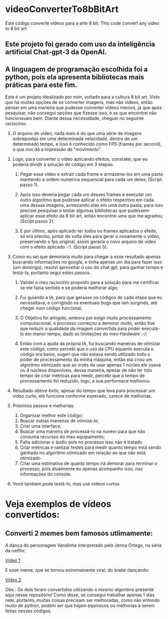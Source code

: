 # videoConverterTo8bBitArt
Este código converte vídeos para a arte 8 bit.
This code convert any video to 8 bit art 

## Este projeto foi gerado com uso da inteligência artificial Chat-gpt-3 da OpenAI.

## A linguagem de programação escolhida foi a python, pois ela apresenta bibliotecas mais práticas para este fim.

Este é um projeto idealizado por mim, voltado para a cultura 8 bit art. Visto que há muitas opções de se converter imagens, mas não vídeos, então pensei em uma maneira que pudesse converter vídeos inteiros, já que após pesquisar, não consegui opções que fizesse isso, e as que encontrei não funcionavam bem. Diante dessa necessidade, cheguei no seguinte raciocínio:

1. O arquivo de vídeo, nada mais é do que uma série de imagens sobrepostas em uma determinada velocidade, dentro de um determinado tempo, e isso é conhecido como FPS (frames per second), o que nos dá a impressão de "movimento".

2. Logo, para converter o vídeo aplicando efeitos, constatei, que eu poderia dividir a solução do código em 3 etapas:

    1. Pegar esse vídeo e extrair cada frame e armazena-los em uma pasta mantendo a ordem numerica sequencial para cada um deles; (Script passo 1).

    2. Após isso deveria pegar cada um desses frames e executar um outro algoritmo que pudesse aplicar o efeito respectivo em cada uma dessas imagens, armezando elas em uma outra pasta, para isso precisei pesquisar e testar algumas bibliotecas que pudessem aplicar esse efeito da 8 bit art, então encontrei uma que me agradou; (Script passo 2).

    3. E por último, após aplicado ter todos os frames aplicados o efeito, só era preciso, juntar de volta eles para gerar o novamente o vídeo, preservando o fps original, assim geraria o novo arquivo de vídeo com o efeito aplicado :-). (Script passo 3).

3. Como eu sei que demoraria muito para chegar a esse resultado apenas buscando informações no google, e tinha apenas um dia para fazer isso (um domingo), resolvi aproveitar o uso do chat gpt, para ganhar tempo e testá-la, portanto segui estes passos:

    1. Validei o meu raciocínio proposto para a solução para me certificar se ele fazia sentido e se poderia melhorar algo;

    2. Fui guiando a IA, para que gerasse os códigos de cada etapa que eu necessitava, e corrigindo os eventuais bugs que iam surgindo, até chegar num código funcional;

    3. O Objetivo foi atingido, embora por exigir muito processamento computacional, o processo começou a demorar muito, então tive que reduzir a qualidade da imagem convertida para poder executá-lo em menor tempo, dado as limitações do meu Hardware :-/;

    4. Então com a ajuda da própria IA, fui buscando maneiras de otimizar este código, como percebi que o uso da CPU equanto executa o código era baixo, sugeri que não estava sendo utilizado todo o poder de processamento da minha máquina, então ela criou um algoritmo otimizado que ao invés de usar apenas 1 núcleo ele usava os 4 núcleos disponíveis, dessa maneira, apesar de não ter tido tempo de criar métricas para medir, percebi que o tempo de processamento foi reduzido, logo, a sua performace melhorou.

4. Resultado obtive êxito, apesar do tempo que leva para processar um vídeo curto, ele funciona conforme esperado, carece de melhorias.

5. Próximos passos e melhorias:
    1. Organizar melhor este código;
    2. Buscar outras maneiras de otimizá-lo;
    3. Criar uma interface;
    4. Buscar uma maneira de processá-lo na nuvem para que não consuma recursos do meu equipamento;
    5. Falta adicionar o áudio pois no processo isso não é tratado
    6. Criar métricas e raelizar testes para medir quanto tempo está sendo ganhado no algoritmo otimizado em relação ao que não está otimizado.
    7. Criar uma estimativa de quanto tempo irá demorar para terminar o processo, pois atualmente eu apenas acompanho isso, nas informações do console.

6. Você também pode testá-lo, mas use vídeos curtos 

# Veja exemplos de vídeos convertidos:
## Converti 2 memes bem famosos utlimamente:

A dança do personagem Vandinha interpretado pela Jenna Ortege, na séria da netflix:

[Vídeo 1](https://www.youtube.com/shorts/2BafQtU3gvc "Bloody Mary Dance | Jenna Ortega Meme")

E esse meme, que se tornou extremamente viral, do árabe dançando:

[Vídeo 2](https://www.youtube.com/shorts/ccbopuxU5es "Arabe dançando")

Obs.: Os dois foram convertidos utilizando o mesmo algoritmo presente aqui nesse repositório! Como disse, só consegui trabalhar apenas 1 dias nele, portanto, muitas coisas precisam ser melhoradas, como não entendo muito de python, podem ser que hajam equívocos ou melhorias a serem feitas nesses códigos.


